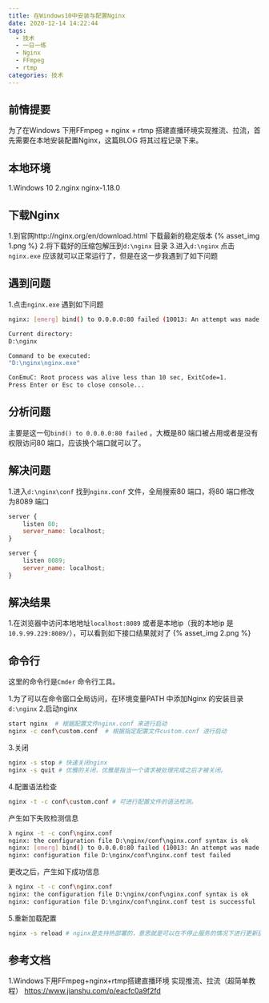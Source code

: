 ```yaml
---
title: 在Windows10中安装与配置Nginx
date: 2020-12-14 14:22:44
tags:
  - 技术
  - 一日一练
  - Nginx
  - FFmpeg
  - rtmp
categories: 技术
---
```


## 前情提要
为了在Windows 下用FFmpeg + nginx + rtmp 搭建直播环境实现推流、拉流，首先需要在本地安装配置Nginx，这篇BLOG 将其过程记录下来。

<!-- more -->

## 本地环境
1.Windows 10
2.nginx nginx-1.18.0

## 下载Nginx
1.到官网http://nginx.org/en/download.html  下载最新的稳定版本
{% asset_img 1.png %}
2.将下载好的压缩包解压到`d:\nginx` 目录
3.进入`d:\nginx` 点击`nginx.exe` 应该就可以正常运行了，但是在这一步我遇到了如下问题

## 遇到问题
1.点击`nginx.exe` 遇到如下问题
```bash
nginx: [emerg] bind() to 0.0.0.0:80 failed (10013: An attempt was made to access a socket in a way forbidden by its access permissions)

Current directory:
D:\nginx

Command to be executed:
"D:\nginx\nginx.exe"

ConEmuC: Root process was alive less than 10 sec, ExitCode=1.
Press Enter or Esc to close console...
```

## 分析问题
主要是这一句`bind() to 0.0.0.0:80 failed` ，大概是80 端口被占用或者是没有权限访问80 端口，应该换个端口就可以了。

## 解决问题
1.进入`d:\nginx\conf` 找到`nginx.conf` 文件，全局搜索80 端口，将80 端口修改为8089 端口
```js
server {
    listen 80;
    server_name: localhost;
}
```
```js
server {
    listen 8089;
    server_name: localhost;
}
```

## 解决结果
1.在浏览器中访问本地地址`localhost:8089` 或者是本地ip（我的本地ip 是`10.9.99.229:8089/`），可以看到如下接口结果就对了
{% asset_img 2.png %}

## 命令行
这里的命令行是`Cmder` 命令行工具。

1.为了可以在命令窗口全局访问，在环境变量PATH 中添加Nginx 的安装目录`d:\nginx`
2.启动nginx
```bash
start nginx  # 根据配置文件nginx.conf 来进行启动
nginx -c conf\custom.conf  # 根据指定配置文件custom.conf 进行启动
```
3.关闭
```bash
nginx -s stop # 快速关闭nginx
nginx -s quit # 优雅的关闭，优雅是指当一个请求被处理完成之后才被关闭。
```
4.配置语法检查
```bash
nginx -t -c conf\custom.conf # 可进行配置文件的语法检测。
```
产生如下失败检测信息
```bash
λ nginx -t -c conf\nginx.conf
nginx: the configuration file D:\nginx/conf\nginx.conf syntax is ok
nginx: [emerg] bind() to 0.0.0.0:80 failed (10013: An attempt was made to access a socket in a way forbidden by its access permissions)
nginx: configuration file D:\nginx/conf\nginx.conf test failed
```
更改之后，产生如下成功信息
```bash
λ nginx -t -c conf\nginx.conf
nginx: the configuration file D:\nginx/conf\nginx.conf syntax is ok
nginx: configuration file D:\nginx/conf\nginx.conf test is successful
```
5.重新加载配置
```bash
nginx -s reload # nginx是支持热部署的，意思就是可以在不停止服务的情况下进行更新部署
```


## 参考文档
1.Windows下用FFmpeg+nginx+rtmp搭建直播环境 实现推流、拉流（超简单教程） https://www.jianshu.com/p/eacfc0a9f2fd